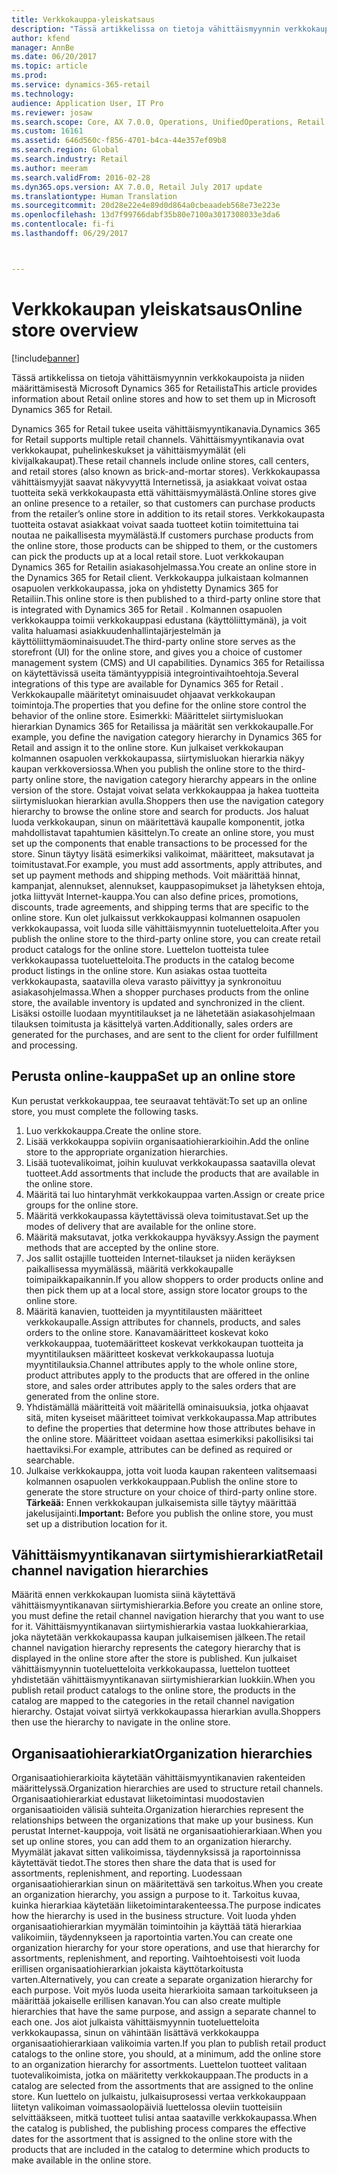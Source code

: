 ```yaml
---
title: Verkkokauppa-yleiskatsaus
description: "Tässä artikkelissa on tietoja vähittäismyynnin verkkokaupoista ja niiden määrittämisestä Microsoft Dynamics 365 for Retailista"
author: kfend
manager: AnnBe
ms.date: 06/20/2017
ms.topic: article
ms.prod: 
ms.service: dynamics-365-retail
ms.technology: 
audience: Application User, IT Pro
ms.reviewer: josaw
ms.search.scope: Core, AX 7.0.0, Operations, UnifiedOperations, Retail
ms.custom: 16161
ms.assetid: 646d560c-f856-4701-b4ca-44e357ef09b8
ms.search.region: Global
ms.search.industry: Retail
ms.author: meeram
ms.search.validFrom: 2016-02-28
ms.dyn365.ops.version: AX 7.0.0, Retail July 2017 update
ms.translationtype: Human Translation
ms.sourcegitcommit: 20d28e22e4e89d0d864a0cbeaadeb568e73e223e
ms.openlocfilehash: 13d7f99766dabf35b80e7100a3017308033e3da6
ms.contentlocale: fi-fi
ms.lasthandoff: 06/29/2017



---
```


# <a name="online-store-overview"></a><span data-ttu-id="d9888-103">Verkkokaupan yleiskatsaus</span><span class="sxs-lookup"><span data-stu-id="d9888-103">Online store overview</span></span>

[!include[banner](includes/banner.md)]


<span data-ttu-id="d9888-104">Tässä artikkelissa on tietoja vähittäismyynnin verkkokaupoista ja niiden määrittämisestä Microsoft Dynamics 365 for Retailista</span><span class="sxs-lookup"><span data-stu-id="d9888-104">This article provides information about Retail online stores and how to set them up in Microsoft Dynamics 365 for Retail.</span></span>

<span data-ttu-id="d9888-105">Dynamics 365 for Retail tukee useita vähittäismyyntikanavia.</span><span class="sxs-lookup"><span data-stu-id="d9888-105">Dynamics 365 for Retail supports multiple retail channels.</span></span> <span data-ttu-id="d9888-106">Vähittäismyyntikanavia ovat verkkokaupat, puhelinkeskukset ja vähittäismyymälät (eli kivijalkakaupat).</span><span class="sxs-lookup"><span data-stu-id="d9888-106">These retail channels include online stores, call centers, and retail stores (also known as brick-and-mortar stores).</span></span> <span data-ttu-id="d9888-107">Verkkokaupassa vähittäismyyjät saavat näkyvyyttä Internetissä, ja asiakkaat voivat ostaa tuotteita sekä verkkokaupasta että vähittäismyymälästä.</span><span class="sxs-lookup"><span data-stu-id="d9888-107">Online stores give an online presence to a retailer, so that customers can purchase products from the retailer’s online store in addition to its retail stores.</span></span> <span data-ttu-id="d9888-108">Verkkokaupasta tuotteita ostavat asiakkaat voivat saada tuotteet kotiin toimitettuina tai noutaa ne paikallisesta myymälästä.</span><span class="sxs-lookup"><span data-stu-id="d9888-108">If customers purchase products from the online store, those products can be shipped to them, or the customers can pick the products up at a local retail store.</span></span> <span data-ttu-id="d9888-109">Luot verkkokaupan Dynamics 365 for Retailin asiakasohjelmassa.</span><span class="sxs-lookup"><span data-stu-id="d9888-109">You create an online store in the Dynamics 365 for Retail client.</span></span> <span data-ttu-id="d9888-110">Verkkokauppa julkaistaan kolmannen osapuolen verkkokaupassa, joka on yhdistetty Dynamics 365 for Retailiin.</span><span class="sxs-lookup"><span data-stu-id="d9888-110">This online store is then published to a third-party online store that is integrated with Dynamics 365 for Retail .</span></span> <span data-ttu-id="d9888-111">Kolmannen osapuolen verkkokauppa toimii verkkokauppasi edustana (käyttöliittymänä), ja voit valita haluamasi asiakkuudenhallintajärjestelmän ja käyttöliittymäominaisuudet.</span><span class="sxs-lookup"><span data-stu-id="d9888-111">The third-party online store serves as the storefront (UI) for the online store, and gives you a choice of customer management system (CMS) and UI capabilities.</span></span> <span data-ttu-id="d9888-112">Dynamics 365 for Retailissa on käytettävissä useita tämäntyyppisiä integrointivaihtoehtoja.</span><span class="sxs-lookup"><span data-stu-id="d9888-112">Several integrations of this type are available for Dynamics 365 for Retail .</span></span> <span data-ttu-id="d9888-113">Verkkokaupalle määritetyt ominaisuudet ohjaavat verkkokaupan toimintoja.</span><span class="sxs-lookup"><span data-stu-id="d9888-113">The properties that you define for the online store control the behavior of the online store.</span></span> <span data-ttu-id="d9888-114">Esimerkki: Määrittelet siirtymisluokan hierarkian Dynamics 365 for Retailissa ja määrität sen verkkokaupalle.</span><span class="sxs-lookup"><span data-stu-id="d9888-114">For example, you define the navigation category hierarchy in Dynamics 365 for Retail and assign it to the online store.</span></span> <span data-ttu-id="d9888-115">Kun julkaiset verkkokaupan kolmannen osapuolen verkkokaupassa, siirtymisluokan hierarkia näkyy kaupan verkkoversiossa.</span><span class="sxs-lookup"><span data-stu-id="d9888-115">When you publish the online store to the third-party online store, the navigation category hierarchy appears in the online version of the store.</span></span> <span data-ttu-id="d9888-116">Ostajat voivat selata verkkokauppaa ja hakea tuotteita siirtymisluokan hierarkian avulla.</span><span class="sxs-lookup"><span data-stu-id="d9888-116">Shoppers then use the navigation category hierarchy to browse the online store and search for products.</span></span> <span data-ttu-id="d9888-117">Jos haluat luoda verkkokaupan, sinun on määritettävä kaupalle komponentit, jotka mahdollistavat tapahtumien käsittelyn.</span><span class="sxs-lookup"><span data-stu-id="d9888-117">To create an online store, you must set up the components that enable transactions to be processed for the store.</span></span> <span data-ttu-id="d9888-118">Sinun täytyy lisätä esimerkiksi valikoimat, määritteet, maksutavat ja toimitustavat.</span><span class="sxs-lookup"><span data-stu-id="d9888-118">For example, you must add assortments, apply attributes, and set up payment methods and shipping methods.</span></span> <span data-ttu-id="d9888-119">Voit määrittää hinnat, kampanjat, alennukset, alennukset, kauppasopimukset ja lähetyksen ehtoja, jotka liittyvät Internet-kauppa.</span><span class="sxs-lookup"><span data-stu-id="d9888-119">You can also define prices, promotions, discounts, trade agreements, and shipping terms that are specific to the online store.</span></span> <span data-ttu-id="d9888-120">Kun olet julkaissut verkkokauppasi kolmannen osapuolen verkkokaupassa, voit luoda sille vähittäismyynnin tuoteluetteloita.</span><span class="sxs-lookup"><span data-stu-id="d9888-120">After you publish the online store to the third-party online store, you can create retail product catalogs for the online store.</span></span> <span data-ttu-id="d9888-121">Luettelon tuotteista tulee verkkokaupassa tuoteluetteloita.</span><span class="sxs-lookup"><span data-stu-id="d9888-121">The products in the catalog become product listings in the online store.</span></span> <span data-ttu-id="d9888-122">Kun asiakas ostaa tuotteita verkkokaupasta, saatavilla oleva varasto päivittyy ja synkronoituu asiakasohjelmassa.</span><span class="sxs-lookup"><span data-stu-id="d9888-122">When a shopper purchases products from the online store, the available inventory is updated and synchronized in the client.</span></span> <span data-ttu-id="d9888-123">Lisäksi ostoille luodaan myyntitilaukset ja ne lähetetään asiakasohjelmaan tilauksen toimitusta ja käsittelyä varten.</span><span class="sxs-lookup"><span data-stu-id="d9888-123">Additionally, sales orders are generated for the purchases, and are sent to the client for order fulfillment and processing.</span></span>

## <a name="set-up-an-online-store"></a><span data-ttu-id="d9888-124">Perusta online-kauppa</span><span class="sxs-lookup"><span data-stu-id="d9888-124">Set up an online store</span></span>
<span data-ttu-id="d9888-125">Kun perustat verkkokauppaa, tee seuraavat tehtävät:</span><span class="sxs-lookup"><span data-stu-id="d9888-125">To set up an online store, you must complete the following tasks.</span></span>

1.  <span data-ttu-id="d9888-126">Luo verkkokauppa.</span><span class="sxs-lookup"><span data-stu-id="d9888-126">Create the online store.</span></span>
2.  <span data-ttu-id="d9888-127">Lisää verkkokauppa sopiviin organisaatiohierarkioihin.</span><span class="sxs-lookup"><span data-stu-id="d9888-127">Add the online store to the appropriate organization hierarchies.</span></span>
3.  <span data-ttu-id="d9888-128">Lisää tuotevalikoimat, joihin kuuluvat verkkokaupassa saatavilla olevat tuotteet.</span><span class="sxs-lookup"><span data-stu-id="d9888-128">Add assortments that include the products that are available in the online store.</span></span>
4.  <span data-ttu-id="d9888-129">Määritä tai luo hintaryhmät verkkokauppaa varten.</span><span class="sxs-lookup"><span data-stu-id="d9888-129">Assign or create price groups for the online store.</span></span>
5.  <span data-ttu-id="d9888-130">Määritä verkkokaupassa käytettävissä oleva toimitustavat.</span><span class="sxs-lookup"><span data-stu-id="d9888-130">Set up the modes of delivery that are available for the online store.</span></span>
6.  <span data-ttu-id="d9888-131">Määritä maksutavat, jotka verkkokauppa hyväksyy.</span><span class="sxs-lookup"><span data-stu-id="d9888-131">Assign the payment methods that are accepted by the online store.</span></span>
7.  <span data-ttu-id="d9888-132">Jos sallit ostajille tuotteiden Internet-tilaukset ja niiden keräyksen paikallisessa myymälässä, määritä verkkokaupalle toimipaikkapaikannin.</span><span class="sxs-lookup"><span data-stu-id="d9888-132">If you allow shoppers to order products online and then pick them up at a local store, assign store locator groups to the online store.</span></span>
8.  <span data-ttu-id="d9888-133">Määritä kanavien, tuotteiden ja myyntitilausten määritteet verkkokaupalle.</span><span class="sxs-lookup"><span data-stu-id="d9888-133">Assign attributes for channels, products, and sales orders to the online store.</span></span> <span data-ttu-id="d9888-134">Kanavamääritteet koskevat koko verkkokauppaa, tuotemääritteet koskevat verkkokaupan tuotteita ja myyntitilauksen määritteet koskevat verkkokaupassa luotuja myyntitilauksia.</span><span class="sxs-lookup"><span data-stu-id="d9888-134">Channel attributes apply to the whole online store, product attributes apply to the products that are offered in the online store, and sales order attributes apply to the sales orders that are generated from the online store.</span></span>
9.  <span data-ttu-id="d9888-135">Yhdistämällä määritteitä voit määritellä ominaisuuksia, jotka ohjaavat sitä, miten kyseiset määritteet toimivat verkkokaupassa.</span><span class="sxs-lookup"><span data-stu-id="d9888-135">Map attributes to define the properties that determine how those attributes behave in the online store.</span></span> <span data-ttu-id="d9888-136">Määritteet voidaan asettaa esimerkiksi pakollisiksi tai haettaviksi.</span><span class="sxs-lookup"><span data-stu-id="d9888-136">For example, attributes can be defined as required or searchable.</span></span>
10. <span data-ttu-id="d9888-137">Julkaise verkkokauppa, jotta voit luoda kaupan rakenteen valitsemaasi kolmannen osapuolen verkkokauppaan.</span><span class="sxs-lookup"><span data-stu-id="d9888-137">Publish the online store to generate the store structure on your choice of third-party online store.</span></span> <span data-ttu-id="d9888-138">**Tärkeää:** Ennen verkkokaupan julkaisemista sille täytyy määrittää jakelusijainti.</span><span class="sxs-lookup"><span data-stu-id="d9888-138">**Important:** Before you publish the online store, you must set up a distribution location for it.</span></span>

## <a name="retail-channel-navigation-hierarchies"></a><span data-ttu-id="d9888-139">Vähittäismyyntikanavan siirtymishierarkiat</span><span class="sxs-lookup"><span data-stu-id="d9888-139">Retail channel navigation hierarchies</span></span>
<span data-ttu-id="d9888-140">Määritä ennen verkkokaupan luomista siinä käytettävä vähittäismyyntikanavan siirtymishierarkia.</span><span class="sxs-lookup"><span data-stu-id="d9888-140">Before you create an online store, you must define the retail channel navigation hierarchy that you want to use for it.</span></span> <span data-ttu-id="d9888-141">Vähittäismyyntikanavan siirtymishierarkia vastaa luokkahierarkiaa, joka näytetään verkkokaupassa kaupan julkaisemisen jälkeen.</span><span class="sxs-lookup"><span data-stu-id="d9888-141">The retail channel navigation hierarchy represents the category hierarchy that is displayed in the online store after the store is published.</span></span> <span data-ttu-id="d9888-142">Kun julkaiset vähittäismyynnin tuoteluetteloita verkkokaupassa, luettelon tuotteet yhdistetään vähittäismyyntikanavan siirtymishierarkian luokkiin.</span><span class="sxs-lookup"><span data-stu-id="d9888-142">When you publish retail product catalogs to the online store, the products in the catalog are mapped to the categories in the retail channel navigation hierarchy.</span></span> <span data-ttu-id="d9888-143">Ostajat voivat siirtyä verkkokaupassa hierarkian avulla.</span><span class="sxs-lookup"><span data-stu-id="d9888-143">Shoppers then use the hierarchy to navigate in the online store.</span></span>

## <a name="organization-hierarchies"></a><span data-ttu-id="d9888-144">Organisaatiohierarkiat</span><span class="sxs-lookup"><span data-stu-id="d9888-144">Organization hierarchies</span></span>
<span data-ttu-id="d9888-145">Organisaatiohierarkioita käytetään vähittäismyyntikanavien rakenteiden määrittelyssä.</span><span class="sxs-lookup"><span data-stu-id="d9888-145">Organization hierarchies are used to structure retail channels.</span></span> <span data-ttu-id="d9888-146">Organisaatiohierarkiat edustavat liiketoimintasi muodostavien organisaatioiden välisiä suhteita.</span><span class="sxs-lookup"><span data-stu-id="d9888-146">Organization hierarchies represent the relationships between the organizations that make up your business.</span></span> <span data-ttu-id="d9888-147">Kun perustat Internet-kauppoja, voit lisätä ne organisaatiohierarkiaan.</span><span class="sxs-lookup"><span data-stu-id="d9888-147">When you set up online stores, you can add them to an organization hierarchy.</span></span> <span data-ttu-id="d9888-148">Myymälät jakavat sitten valikoimissa, täydennyksissä ja raportoinnissa käytettävät tiedot.</span><span class="sxs-lookup"><span data-stu-id="d9888-148">The stores then share the data that is used for assortments, replenishment, and reporting.</span></span> <span data-ttu-id="d9888-149">Luodessaan organisaatiohierarkian sinun on määritettävä sen tarkoitus.</span><span class="sxs-lookup"><span data-stu-id="d9888-149">When you create an organization hierarchy, you assign a purpose to it.</span></span> <span data-ttu-id="d9888-150">Tarkoitus kuvaa, kuinka hierarkiaa käytetään liiketoimintarakenteessa.</span><span class="sxs-lookup"><span data-stu-id="d9888-150">The purpose indicates how the hierarchy is used in the business structure.</span></span> <span data-ttu-id="d9888-151">Voit luoda yhden organisaatiohierarkian myymälän toimintoihin ja käyttää tätä hierarkiaa valikoimiin, täydennykseen ja raportointia varten.</span><span class="sxs-lookup"><span data-stu-id="d9888-151">You can create one organization hierarchy for your store operations, and use that hierarchy for assortments, replenishment, and reporting.</span></span> <span data-ttu-id="d9888-152">Vaihtoehtoisesti voit luoda erillisen organisaatiohierarkian jokaista käyttötarkoitusta varten.</span><span class="sxs-lookup"><span data-stu-id="d9888-152">Alternatively, you can create a separate organization hierarchy for each purpose.</span></span> <span data-ttu-id="d9888-153">Voit myös luoda useita hierarkioita samaan tarkoitukseen ja määrittää jokaiselle erillisen kanavan.</span><span class="sxs-lookup"><span data-stu-id="d9888-153">You can also create multiple hierarchies that have the same purpose, and assign a separate channel to each one.</span></span> <span data-ttu-id="d9888-154">Jos aiot julkaista vähittäismyynnin tuoteluetteloita verkkokaupassa, sinun on vähintään lisättävä verkkokauppa organisaatiohierarkiaan valikoimia varten.</span><span class="sxs-lookup"><span data-stu-id="d9888-154">If you plan to publish retail product catalogs to the online store, you should, at a minimum, add the online store to an organization hierarchy for assortments.</span></span> <span data-ttu-id="d9888-155">Luettelon tuotteet valitaan tuotevalikoimista, jotka on määritetty verkkokauppaan.</span><span class="sxs-lookup"><span data-stu-id="d9888-155">The products in a catalog are selected from the assortments that are assigned to the online store.</span></span> <span data-ttu-id="d9888-156">Kun luettelo on julkaistu, julkaisuprosessi vertaa verkkokauppaan liitetyn valikoiman voimassaolopäiviä luettelossa oleviin tuotteisiin selvittääkseen, mitkä tuotteet tulisi antaa saataville verkkokaupassa.</span><span class="sxs-lookup"><span data-stu-id="d9888-156">When the catalog is published, the publishing process compares the effective dates for the assortment that is assigned to the online store with the products that are included in the catalog to determine which products to make available in the online store.</span></span>




